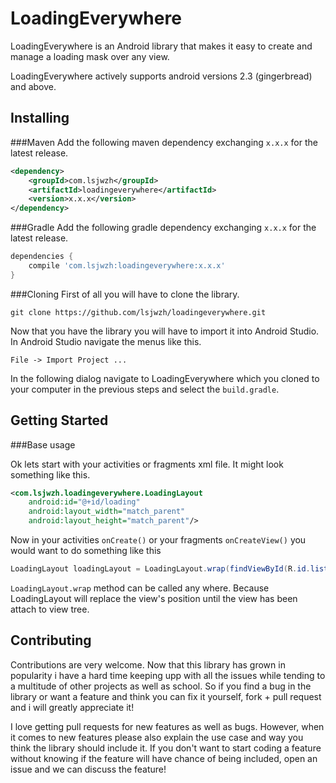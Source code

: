 LoadingEverywhere
=================
LoadingEverywhere is an Android library that makes it easy to create and manage a loading mask over any view. 

LoadingEverywhere actively supports android versions 2.3 (gingerbread) and above.

Installing
---------------
###Maven
Add the following maven dependency exchanging `x.x.x` for the latest release.
```XML
<dependency>
    <groupId>com.lsjwzh</groupId>
    <artifactId>loadingeverywhere</artifactId>
    <version>x.x.x</version>
</dependency>
```

###Gradle
Add the following gradle dependency exchanging `x.x.x` for the latest release.
```groovy
dependencies {
    compile 'com.lsjwzh:loadingeverywhere:x.x.x'
}
```

###Cloning
First of all you will have to clone the library.
```shell
git clone https://github.com/lsjwzh/loadingeverywhere.git
```

Now that you have the library you will have to import it into Android Studio.
In Android Studio navigate the menus like this.
```
File -> Import Project ...
```
In the following dialog navigate to LoadingEverywhere which you cloned to your computer in the previous steps and select the `build.gradle`.

Getting Started
---------------
###Base usage

Ok lets start with your activities or fragments xml file. It might look something like this.
```xml
<com.lsjwzh.loadingeverywhere.LoadingLayout
    android:id="@+id/loading"
    android:layout_width="match_parent"
    android:layout_height="match_parent"/>
```

Now in your activities `onCreate()` or your fragments `onCreateView()` you would want to do something like this
```java
LoadingLayout loadingLayout = LoadingLayout.wrap(findViewById(R.id.list));
```
`LoadingLayout.wrap` method can be called any where.
Because LoadingLayout will replace the view's position until the view has been attach to view tree.


Contributing
------------
Contributions are very welcome. Now that this library has grown in popularity i have a hard time keeping upp with all the issues while tending to a multitude of other projects as well as school. So if you find a bug in the library or want a feature and think you can fix it yourself, fork + pull request and i will greatly appreciate it!

I love getting pull requests for new features as well as bugs. However, when it comes to new features please also explain the use case and way you think the library should include it. If you don't want to start coding a feature without knowing if the feature will have chance of being included, open an issue and we can discuss the feature!
